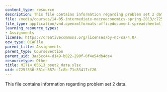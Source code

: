 ```yaml
---
content_type: resource
description: This file contains information regarding problem set 2 data.
file: /media/courses/14-05-intermediate-macroeconomics-spring-2013/c725f336581c857c1c8b71c83417cf26_MIT14_05S13_pset2_data.xlsx
file_type: application/vnd.openxmlformats-officedocument.spreadsheetml.sheet
learning_resource_types:
- Assignments
license: https://creativecommons.org/licenses/by-nc-sa/4.0/
ocw_type: OCWFile
parent_title: Assignments
parent_type: CourseSection
parent_uid: 3aa5cc44-d149-b022-290f-0f4e54db4da4
resourcetype: Other
title: MIT14_05S13_pset2_data.xlsx
uid: c725f336-581c-857c-1c8b-71c83417cf26
---
```

This file contains information regarding problem set 2 data.